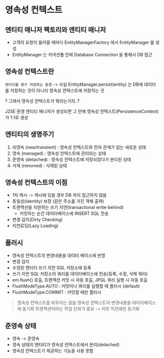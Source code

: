 # 영속성 컨텍스트

## 엔티티 매니저 팩토리와 엔티티 매니저
* 고객의 요청이 들어올 때마다 EntityManagerFactory 에서 EntityManager 를 생성
* EntityManager 는 커넥션풀 안에 Database Connection 을 통해서 DB 접근

## 영속성 컨텍스트란
`엔티티를 영구 저장하는 환경`
-> 사실 EntityManager.persist(entity) 는 DB에 데이터를 저장하는 것이 아니라 영속성 컨텍스트에 저장하는 것

? 그래서 영속성 컨텍스트가 뭐라는거지..?

J2SE 환경
엔티티 매니저가 생성되면 그 안에 영속성 컨텍스트(PersistenceContext)가 1:1로 생성

## 엔티티의 생명주기
1. 비영속 (new/transient) : 영속성 컨텍스트와 전혀 관계가 없는 새로운 상태
2. 영속 (managed) : 영속성 컨텍스트에 관리되는 상태
3. 준영속 (detached) : 영속성 컨텍스트에 저장되었다가 분리된 상태
4. 삭제 (removed) : 삭제된 상태

## 영속성 컨텍스트의 이점
* 1차 캐시 -> 캐시에 있을 경우 DB 까지 접근하지 않음
* 동일성(identity) 보장 (같은 주소를 가진 객체 출력)
* 트랜잭션을 지원하는 쓰기 지연(transactional write-behind)
    * 커밋하는 순간 데이터베이스에 INSERT SQL 전송
* 변경 감지(Dirty Checking)
* 지연로딩(Lazy Loading)

## 플러시
* 영속성 컨텍스트의 변경내용을 데이터 베이스에 반영
* 변경 감지
* 수정된 엔티티 쓰기 지연 SQL 저장소에 등록
* 쓰기 지연 SQL 저장소의 쿼리를 데이터베이스에 전송(등록, 수정, 삭제 쿼리)
* em.flush() 호출, 트랜잭션 커밋 시 자동 호출, JPQL 쿼리 실행 시 자동 호출
* FlushModeType.AUTO : 커밋이나 쿼리를 실행할 때 플러시 (default)
* FlushModeType.COMMIT : 커밋할 때만 플러시

> 영속성 컨텍스트를 비우지는 않음
> 영속성 컨텍스트의 변경내용을 데이터베이스에 동기화
> 트랜잭션이라는 작업 단위가 중요 -> 커밋 직전에만 동기화

## 준영속 상태
* 영속 -> 준영속
* 영속 상태의 엔티티가 영속성 컨텍스트에서 분리(detached)
* 영속성 컨텍스트가 제공하는 기능을 사용 못함
